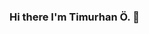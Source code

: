 ### Hi there I'm Timurhan Ö.  👋

<!--
**tmrhnoztrkk/tmrhnoztrkk** is a ✨ _special_ ✨ repository because its `README.md` (this file) appears on your GitHub profile.

Here are some ideas to get you started:

- 🔭 I’m currently working on My Website
- 🌱 I’m currently learning GOlang
- 👯 I’m looking to collaborate on with other content creators

[🏡 instagram](https://www.instagram.com/tmrhnoztrkk) |
